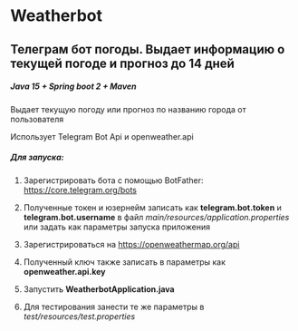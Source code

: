 # Weatherbot
## Телеграм бот погоды. Выдает информацию о текущей погоде и прогноз до 14 дней
##### Java 15 + Spring boot 2 + Maven

Выдает текущую погоду или прогноз по названию города от пользователя

Использует Telegram Bot Api и openweather.api

##### Для запуска:
1) Зарегистрировать бота с помощью BotFather: https://core.telegram.org/bots

2) Полученные токен и юзернейм записать как **telegram.bot.token** и **telegram.bot.username**
в файл *main/resources/application.properties* или задать как параметры запуска приложения 

3) Зарегистрироваться на https://openweathermap.org/api

4) Полученный ключ также записать в параметры как **openweather.api.key**

5) Запустить **WeatherbotApplication.java**

6) Для тестирования занести те же параметры в *test/resources/test.properties*